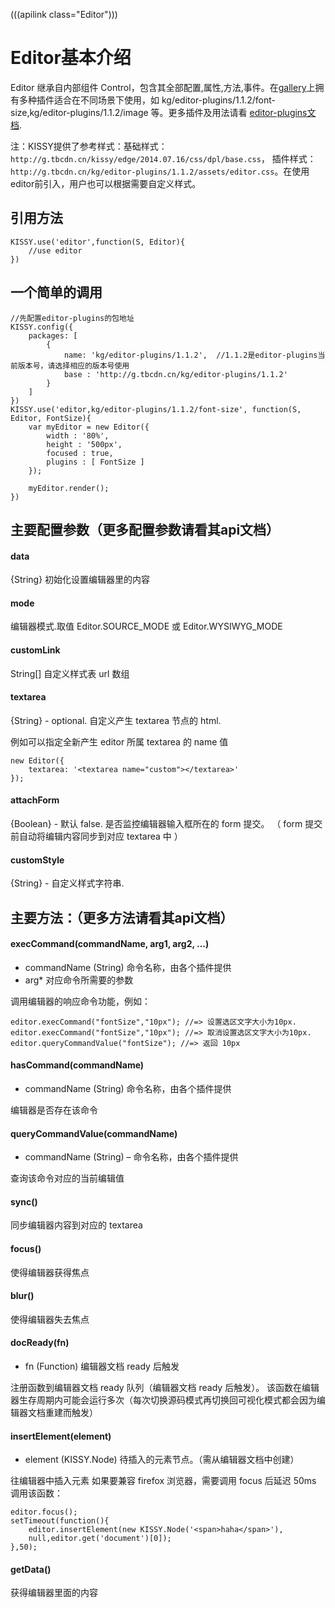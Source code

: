 (((apilink class="Editor")))
# Editor基本介绍

Editor 继承自内部组件 Control，包含其全部配置,属性,方法,事件。在[gallery](http://gallery.kissyui.com/)上拥有多种插件适合在不同场景下使用，如 kg/editor-plugins/1.1.2/font-size,kg/editor-plugins/1.1.2/image 等。更多插件及用法请看 [editor-plugins文档](http://gallery.kissyui.com/editor-plugins/doc/guide/index.html).

注：KISSY提供了参考样式：基础样式： `http://g.tbcdn.cn/kissy/edge/2014.07.16/css/dpl/base.css`，
插件样式：`http://g.tbcdn.cn/kg/editor-plugins/1.1.2/assets/editor.css`。在使用editor前引入，用户也可以根据需要自定义样式。

## 引用方法

	KISSY.use('editor',function(S, Editor){
		//use editor
	})

## 一个简单的调用

	//先配置editor-plugins的包地址
	KISSY.config({
        packages: [
            {
                name: 'kg/editor-plugins/1.1.2',  //1.1.2是editor-plugins当前版本号，请选择相应的版本号使用
                base : 'http://g.tbcdn.cn/kg/editor-plugins/1.1.2'
            }
        ]
    })
	KISSY.use('editor,kg/editor-plugins/1.1.2/font-size', function(S, Editor, FontSize){
		var myEditor = new Editor({
			width : '80%',
			height : '500px',
			focused : true,
			plugins : [ FontSize ]
		});

		myEditor.render();
	})

## 主要配置参数（更多配置参数请看其api文档）

#### data 
{String} 初始化设置编辑器里的内容

#### mode

编辑器模式.取值 Editor.SOURCE_MODE 或 Editor.WYSIWYG_MODE

#### customLink 

String[] 自定义样式表 url 数组

#### textarea

{String} - optional. 自定义产生 textarea 节点的 html.

例如可以指定全新产生 editor 所属 textarea 的 name 值

	new Editor({
	    textarea: '<textarea name="custom"></textarea>'
	});

#### attachForm

{Boolean} - 默认 false. 是否监控编辑器输入框所在的 form 提交。 （ form 提交前自动将编辑内容同步到对应 textarea 中 ）

#### customStyle

{String} - 自定义样式字符串.

## 主要方法：（更多方法请看其api文档）

#### execCommand(commandName, arg1, arg2, ...)

- commandName (String) 命令名称，由各个插件提供
- arg* 对应命令所需要的参数

调用编辑器的响应命令功能，例如：

	editor.execCommand("fontSize","10px"); //=> 设置选区文字大小为10px.
	editor.execCommand("fontSize","10px"); //=> 取消设置选区文字大小为10px.
	editor.queryCommandValue("fontSize"); //=> 返回 10px

#### hasCommand(commandName)

- commandName (String) 命令名称，由各个插件提供

编辑器是否存在该命令

#### queryCommandValue(commandName)

- commandName (String) – 命令名称，由各个插件提供

查询该命令对应的当前编辑值

#### sync()

同步编辑器内容到对应的 textarea

#### focus()

使得编辑器获得焦点

#### blur()

使得编辑器失去焦点

#### docReady(fn)

- fn (Function) 编辑器文档 ready 后触发

注册函数到编辑器文档 ready 队列（编辑器文档 ready 后触发）。
该函数在编辑器生存周期内可能会运行多次（每次切换源码模式再切换回可视化模式都会因为编辑器文档重建而触发）

#### insertElement(element)

- element (KISSY.Node) 待插入的元素节点。（需从编辑器文档中创建）

往编辑器中插入元素
如果要兼容 firefox 浏览器，需要调用 focus 后延迟 50ms 调用该函数：

	editor.focus();
	setTimeout(function(){
	    editor.insertElement(new KISSY.Node('<span>haha</span>'),
	    null,editor.get('document')[0]);
	},50);

#### getData()

获得编辑器里面的内容